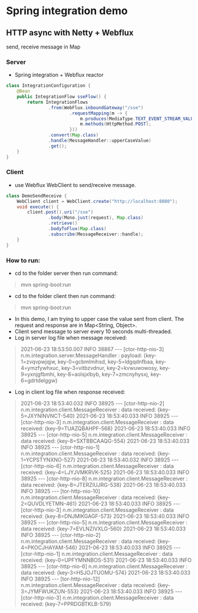 # Spring integration demo

## HTTP async with Netty + Webflux
send, receive message in Map
### Server
- Spring integration + Webflux reactor
```java
class IntegrationConfiguration {
    @Bean
    public IntegrationFlow sseFlow() {
        return IntegrationFlows
                .from(WebFlux.inboundGateway("/sse")
                        .requestMapping(m -> {
                            m.produces(MediaType.TEXT_EVENT_STREAM_VALUE);
                            m.methods(HttpMethod.POST);
                        }))
                .convert(Map.class)
                .handle(MessageHandler::upperCaseValue)
                .get();
    }
}
```

### Client

- use Webflux WebClient to send/receive message.
```java
class DemoSendReceive {
    WebClient client = WebClient.create("http://localhost:8080");
    void execute() {
        client.post().uri("/sse")
                .body(Mono.just(request), Map.class)
                .retrieve()
                .bodyToFlux(Map.class)
                .subscribe(MessageReceiver::handle);
    }
}
```

### How to run:
- cd to the folder server then run command:
> mvn spring-boot:run

- cd to the folder client then run command:
> mvn spring-boot:run

- In this demo, I am trying to upper case the value sent from client. The request and response are in Map<String, Object>.
- Client send message to server every 10 seconds multi-threaded.
- Log in server log file when message received: 
> 2021-06-23 18:53:50.007  INFO 38867 --- [ctor-http-nio-3] n.m.integration.server.MessageHandler    : payload: {key-1=zvqvpwjqjw, key-0=gcbmlmihsd, key-5=ldgqdnfbaa, key-4=ymzfywhxuc, key-3=vitbzvdnur, key-2=kvwuwowosy, key-9=yxnjgfbmhi, key-8=aolsjxlbyb, key-7=zmcnyhysxj, key-6=gdrtdelggw}
- Log in client log file when response received:
>2021-06-23 18:53:40.032  INFO 38925 --- [ctor-http-nio-2] n.m.integration.client.MessageReceiver   : data received: {key-5=JXYNINVNCT-540}
 2021-06-23 18:53:40.033  INFO 38925 --- [ctor-http-nio-3] n.m.integration.client.MessageReceiver   : data received: {key-9=TUAZQBAHPF-568}
 2021-06-23 18:53:40.033  INFO 38925 --- [ctor-http-nio-5] n.m.integration.client.MessageReceiver   : data received: {key-8=SXTBBCAAQG-554}
 2021-06-23 18:53:40.033  INFO 38925 --- [ctor-http-nio-1] n.m.integration.client.MessageReceiver   : data received: {key-1=YCPSTYNXNO-527}
 2021-06-23 18:53:40.032  INFO 38925 --- [ctor-http-nio-6] n.m.integration.client.MessageReceiver   : data received: {key-4=LJYJVMKRVK-525}
 2021-06-23 18:53:40.033  INFO 38925 --- [ctor-http-nio-8] n.m.integration.client.MessageReceiver   : data received: {key-8=JTERZIUJRG-538}
 2021-06-23 18:53:40.033  INFO 38925 --- [tor-http-nio-10] n.m.integration.client.MessageReceiver   : data received: {key-2=QUVDLYETMN-461}
 2021-06-23 18:53:40.033  INFO 38925 --- [ctor-http-nio-3] n.m.integration.client.MessageReceiver   : data received: {key-8=DNJMIKGAGF-573}
 2021-06-23 18:53:40.033  INFO 38925 --- [ctor-http-nio-5] n.m.integration.client.MessageReceiver   : data received: {key-7=EVLNZIVXLG-560}
 2021-06-23 18:53:40.033  INFO 38925 --- [ctor-http-nio-2] n.m.integration.client.MessageReceiver   : data received: {key-4=PKOCJHAYAM-546}
 2021-06-23 18:53:40.033  INFO 38925 --- [ctor-http-nio-1] n.m.integration.client.MessageReceiver   : data received: {key-0=UPFYMNNBOS-531}
 2021-06-23 18:53:40.033  INFO 38925 --- [ctor-http-nio-6] n.m.integration.client.MessageReceiver   : data received: {key-3=HSJOJTUOMU-574}
 2021-06-23 18:53:40.033  INFO 38925 --- [tor-http-nio-12] n.m.integration.client.MessageReceiver   : data received: {key-3=JYMFWUKZUN-553}
 2021-06-23 18:53:40.033  INFO 38925 --- [ctor-http-nio-3] n.m.integration.client.MessageReceiver   : data received: {key-7=PPRDGBTKLB-579}

